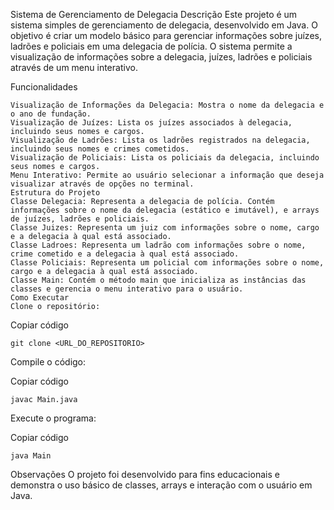 Sistema de Gerenciamento de Delegacia
Descrição
Este projeto é um sistema simples de gerenciamento de delegacia, desenvolvido em Java. O objetivo é criar um modelo básico para gerenciar informações sobre juízes, ladrões e policiais em uma delegacia de polícia. O sistema permite a visualização de informações sobre a delegacia, juízes, ladrões e policiais através de um menu interativo.

Funcionalidades


    Visualização de Informações da Delegacia: Mostra o nome da delegacia e o ano de fundação.
    Visualização de Juízes: Lista os juízes associados à delegacia, incluindo seus nomes e cargos.
    Visualização de Ladrões: Lista os ladrões registrados na delegacia, incluindo seus nomes e crimes cometidos.
    Visualização de Policiais: Lista os policiais da delegacia, incluindo seus nomes e cargos.
    Menu Interativo: Permite ao usuário selecionar a informação que deseja visualizar através de opções no terminal.
    Estrutura do Projeto
    Classe Delegacia: Representa a delegacia de polícia. Contém informações sobre o nome da delegacia (estático e imutável), e arrays de juízes, ladrões e policiais.
    Classe Juizes: Representa um juiz com informações sobre o nome, cargo e a delegacia à qual está associado.
    Classe Ladroes: Representa um ladrão com informações sobre o nome, crime cometido e a delegacia à qual está associado.
    Classe Policiais: Representa um policial com informações sobre o nome, cargo e a delegacia à qual está associado.
    Classe Main: Contém o método main que inicializa as instâncias das classes e gerencia o menu interativo para o usuário.
    Como Executar
    Clone o repositório:

Copiar código
   
    git clone <URL_DO_REPOSITORIO>

Compile o código:

Copiar código

    javac Main.java

Execute o programa:

Copiar código
    
    java Main


Observações
O projeto foi desenvolvido para fins educacionais e demonstra o uso básico de classes, arrays e interação com o usuário em Java.

